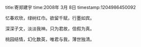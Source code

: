 title:寄郑建宇
time:2008年 3月 8日
timestamp:1204986450092

<P>忆春欢欣，绿树红巾。欲留千赋，行墨如宾。</P>
<P>深深子文，淡淡我神。只为君故，信假为真。</P>
<P>桃园结情，幻化数英，唯君与我，薄世独清。</P>